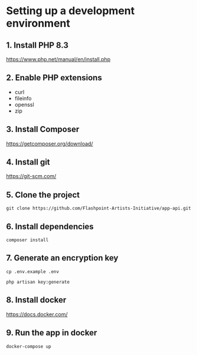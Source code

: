 # Setting up a development environment

## 1. Install PHP 8.3

https://www.php.net/manual/en/install.php

## 2. Enable PHP extensions
- curl
- fileinfo
- openssl
- zip

## 3. Install Composer

https://getcomposer.org/download/

## 4. Install git

https://git-scm.com/

## 5. Clone the project

    git clone https://github.com/Flashpoint-Artists-Initiative/app-api.git

## 6. Install dependencies

    composer install

## 7. Generate an encryption key

    cp .env.example .env

    php artisan key:generate

## 8. Install docker

https://docs.docker.com/

## 9. Run the app in docker

    docker-compose up
